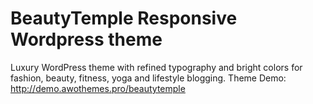 BeautyTemple Responsive Wordpress theme
===

Luxury WordPress theme with refined typography and bright colors for fashion, beauty, fitness, yoga and lifestyle blogging.
Theme Demo: http://demo.awothemes.pro/beautytemple
